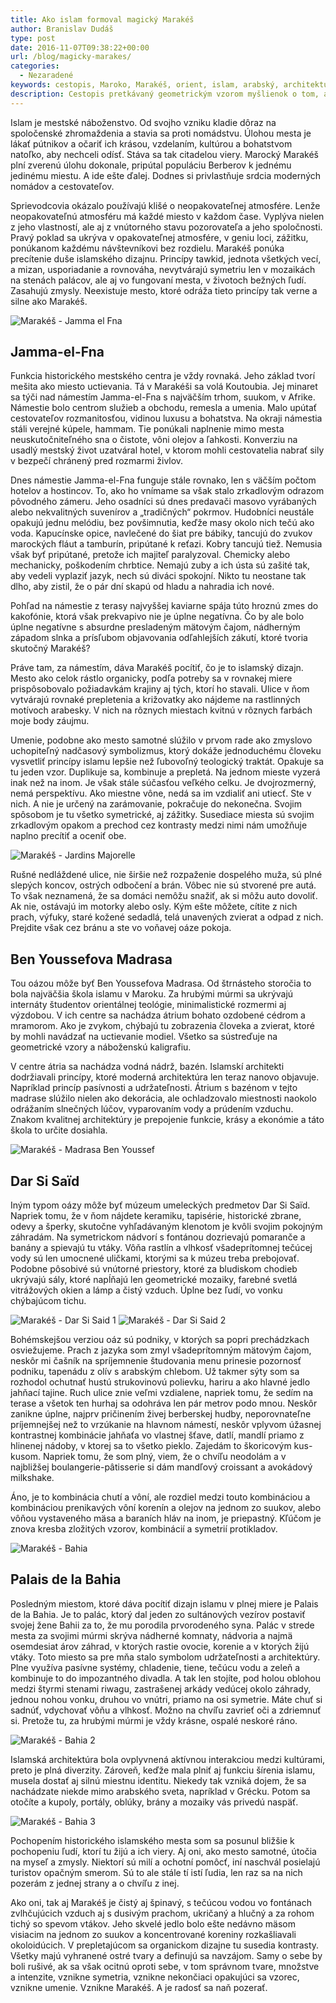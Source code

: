 ```yaml
---
title: Ako islam formoval magický Marakéš
author: Branislav Dudáš
type: post
date: 2016-11-07T09:38:22+00:00
url: /blog/magicky-marakes/
categories:
  - Nezaradené
keywords: cestopis, Maroko, Marakéš, orient, islam, arabský, architektúra, mesto, dizajn, Jamma-el-Fna Ben Youssef, madrasa, Dar Si Saïd, palác, Bahia
description: Cestopis pretkávaný geometrickým vzorom myšlienok o tom, ako Islam formoval rast mesta Marakéš.
---
```

Islam je mestské náboženstvo. Od svojho vzniku kladie dôraz na spoločenské zhromaždenia a stavia sa proti nomádstvu. Úlohou mesta je lákať pútnikov a očariť ich krásou, vzdelaním, kultúrou a bohatstvom<!--more--> natoľko, aby nechceli odísť. Stáva sa tak citadelou viery. Marocký Marakéš plní zverenú úlohu dokonale, pripútal populáciu Berberov k jednému jedinému miestu. A ide ešte ďalej. Dodnes si privlastňuje srdcia moderných nomádov a cestovateľov.

Sprievodcovia okázalo používajú klišé o neopakovateľnej atmosfére. Lenže neopakovateľnú atmosféru má každé miesto v každom čase. Vyplýva nielen z jeho vlastností, ale aj z vnútorného stavu pozorovateľa a jeho spoločnosti. Pravý poklad sa ukrýva v opakovateľnej atmosfére, v geniu loci, zážitku, ponúkanom každému návštevníkovi bez rozdielu. Marakéš ponúka precítenie duše islamského dizajnu. Princípy tawkid, jednota všetkých vecí, a mizan, usporiadanie a rovnováha, nevytvárajú symetriu len v mozaikách na stenách palácov, ale aj vo fungovaní mesta, v životoch bežných ľudí. Zasahujú zmysly. Neexistuje mesto, ktoré odráža tieto princípy tak verne a silne ako Marakéš.

<img class="aligncenter wp-image-184 size-large" src="https://i2.wp.com/www.branislavdudas.com/wp-content/uploads/2016/05/jamma_el_fna.jpg?resize=640%2C427&#038;ssl=1" alt="Marakéš - Jamma el Fna" srcset="https://i2.wp.com/www.branislavdudas.com/wp-content/uploads/2016/05/jamma_el_fna.jpg?resize=1024%2C683&ssl=1 1024w, https://i2.wp.com/www.branislavdudas.com/wp-content/uploads/2016/05/jamma_el_fna.jpg?resize=300%2C200&ssl=1 300w, https://i2.wp.com/www.branislavdudas.com/wp-content/uploads/2016/05/jamma_el_fna.jpg?resize=768%2C512&ssl=1 768w, https://i2.wp.com/www.branislavdudas.com/wp-content/uploads/2016/05/jamma_el_fna.jpg?resize=1272%2C848&ssl=1 1272w, https://i2.wp.com/www.branislavdudas.com/wp-content/uploads/2016/05/jamma_el_fna.jpg?w=1600&ssl=1 1600w" sizes="(max-width: 640px) 100vw, 640px" data-recalc-dims="1" />

## Jamma-el-Fna

Funkcia historického mestského centra je vždy rovnaká. Jeho základ tvorí mešita ako miesto uctievania. Tá v Marakéši sa volá Koutoubia. Jej minaret sa týči nad námestím Jamma-el-Fna s najväčším trhom, suukom, v Afrike. Námestie bolo centrom služieb a obchodu, remesla a umenia. Malo upútať cestovateľov rozmanitosťou, vidinou luxusu a bohatstva. Na okraji námestia stáli verejné kúpele, hammam. Tie ponúkali naplnenie mimo mesta neuskutočniteľného sna o čistote, vôni olejov a ľahkosti. Konverziu na usadlý mestský život uzatváral hotel, v ktorom mohli cestovatelia nabrať sily v bezpečí chránený pred rozmarmi živlov.

Dnes námestie Jamma-el-Fna funguje stále rovnako, len s väčším počtom hotelov a hostincov. To, ako ho vnímame sa však stalo zrkadlovým odrazom pôvodného zámeru. Jeho osadníci sú dnes predavači masovo vyrábaných alebo nekvalitných suvenírov a „tradičných“ pokrmov. Hudobníci neustále opakujú jednu melódiu, bez povšimnutia, keďže masy okolo nich tečú ako voda. Kapucínske opice, navlečené do šiat pre bábiky, tancujú do zvukov marockých fláut a tamburín, pripútané k reťazi. Kobry tancujú tiež. Nemusia však byť pripútané, pretože ich majiteľ paralyzoval. Chemicky alebo mechanicky, poškodením chrbtice. Nemajú zuby a ich ústa sú zašité tak, aby vedeli vyplaziť jazyk, nech sú diváci spokojní. Nikto tu neostane tak dlho, aby zistil, že o pár dní skapú od hladu a nahradia ich nové.

Pohľad na námestie z terasy najvyššej kaviarne spája túto hroznú zmes do kakofónie, ktorá však prekvapivo nie je úplne negatívna. Čo by ale bolo úplne negatívne s absurdne presladeným mätovým čajom, nádherným západom slnka a prísľubom objavovania odľahlejších zákutí, ktoré tvoria skutočný Marakéš?

Práve tam, za námestím, dáva Marakéš pocítiť, čo je to islamský dizajn. Mesto ako celok rástlo organicky, podľa potreby sa v rovnakej miere prispôsobovalo požiadavkám krajiny aj tých, ktorí ho stavali. Ulice v ňom vytvárajú rovnaké prepletenia a križovatky ako nájdeme na rastlinných motívoch arabesky. V nich na rôznych miestach kvitnú v rôznych farbách moje body záujmu.

Umenie, podobne ako mesto samotné slúžilo v prvom rade ako zmyslovo uchopiteľný nadčasový symbolizmus, ktorý dokáže jednoduchému človeku vysvetliť princípy islamu lepšie než ľubovoľný teologický traktát. Opakuje sa tu jeden vzor. Duplikuje sa, kombinuje a prepletá. Na jednom mieste vyzerá inak než na inom. Je však stále súčasťou veľkého celku. Je dvojrozmerný, nemá perspektívu. Ako miestne vône, nedá sa im vzdialiť ani utiecť. Ste v nich. A nie je určený na zarámovanie, pokračuje do nekonečna. Svojim spôsobom je tu všetko symetrické, aj zážitky. Susediace miesta sú svojim zrkadlovým opakom a prechod cez kontrasty medzi nimi nám umožňuje naplno precítiť a oceniť obe.

<img class="aligncenter wp-image-186 size-large" src="https://i0.wp.com/www.branislavdudas.com/wp-content/uploads/2016/05/jardins_majorelle.jpg?resize=640%2C427&#038;ssl=1" alt="Marakéš - Jardins Majorelle" srcset="https://i0.wp.com/www.branislavdudas.com/wp-content/uploads/2016/05/jardins_majorelle.jpg?resize=1024%2C683&ssl=1 1024w, https://i0.wp.com/www.branislavdudas.com/wp-content/uploads/2016/05/jardins_majorelle.jpg?resize=300%2C200&ssl=1 300w, https://i0.wp.com/www.branislavdudas.com/wp-content/uploads/2016/05/jardins_majorelle.jpg?resize=768%2C512&ssl=1 768w, https://i0.wp.com/www.branislavdudas.com/wp-content/uploads/2016/05/jardins_majorelle.jpg?resize=1272%2C848&ssl=1 1272w, https://i0.wp.com/www.branislavdudas.com/wp-content/uploads/2016/05/jardins_majorelle.jpg?w=1920&ssl=1 1920w" sizes="(max-width: 640px) 100vw, 640px" data-recalc-dims="1" />

Rušné nedláždené ulice, nie širšie než rozpaženie dospelého muža, sú plné slepých koncov, ostrých odbočení a brán. Vôbec nie sú stvorené pre autá. To však neznamená, že sa domáci nemôžu snažiť, ak si môžu auto dovoliť. Ak nie, ostávajú im motorky alebo osly. Kým ešte môžete, cítite z nich prach, výfuky, staré kožené sedadlá, telá unavených zvierat a odpad z nich. Prejdite však cez bránu a ste vo voňavej oáze pokoja.

## Ben Youssefova Madrasa

Tou oázou môže byť Ben Youssefova Madrasa. Od štrnásteho storočia to bola najväčšia škola islamu v Maroku. Za hrubými múrmi sa ukrývajú internáty študentov orientálnej teológie, minimalistické rozmermi aj výzdobou. V ich centre sa nachádza átrium bohato ozdobené cédrom a mramorom. Ako je zvykom, chýbajú tu zobrazenia človeka a zvierat, ktoré by mohli navádzať na uctievanie modiel. Všetko sa sústreďuje na geometrické vzory a náboženskú kaligrafiu.

V centre átria sa nachádza vodná nádrž, bazén. Islamskí architekti dodržiavali princípy, ktoré moderná architektúra len teraz nanovo objavuje. Napríklad princíp pasívnosti a udržateľnosti. Átrium s bazénom v tejto madrase slúžilo nielen ako dekorácia, ale ochladzovalo miestnosti naokolo odrážaním slnečných lúčov, vyparovaním vody a prúdením vzduchu. Znakom kvalitnej architektúry je prepojenie funkcie, krásy a ekonómie a táto škola to určite dosiahla.

<img class="aligncenter wp-image-187 size-large" src="https://i1.wp.com/www.branislavdudas.com/wp-content/uploads/2016/05/madrassa.jpg?resize=640%2C426&#038;ssl=1" alt="Marakéš - Madrasa Ben Youssef" srcset="https://i1.wp.com/www.branislavdudas.com/wp-content/uploads/2016/05/madrassa.jpg?resize=1024%2C682&ssl=1 1024w, https://i1.wp.com/www.branislavdudas.com/wp-content/uploads/2016/05/madrassa.jpg?resize=300%2C200&ssl=1 300w, https://i1.wp.com/www.branislavdudas.com/wp-content/uploads/2016/05/madrassa.jpg?resize=768%2C512&ssl=1 768w, https://i1.wp.com/www.branislavdudas.com/wp-content/uploads/2016/05/madrassa.jpg?resize=1272%2C848&ssl=1 1272w, https://i1.wp.com/www.branislavdudas.com/wp-content/uploads/2016/05/madrassa.jpg?w=1280&ssl=1 1280w" sizes="(max-width: 640px) 100vw, 640px" data-recalc-dims="1" />

## Dar Si Saïd

Iným typom oázy môže byť múzeum umeleckých predmetov Dar Si Saïd. Napriek tomu, že v ňom nájdete keramiku, tapisérie, historické zbrane, odevy a šperky, skutočne vyhľadávaným klenotom je kvôli svojim pokojným záhradám. Na symetrickom nádvorí s fontánou dozrievajú pomaranče a banány a spievajú tu vtáky. Vôňa rastlín a vlhkosť všadeprítomnej tečúcej vody sú len umocnené uličkami, ktorými sa k múzeu treba prebojovať. Podobne pôsobivé sú vnútorné priestory, ktoré za bludiskom chodieb ukrývajú sály, ktoré napĺňajú len geometrické mozaiky, farebné svetlá vitrážových okien a lámp a čistý vzduch. Úplne bez ľudí, vo vonku chýbajúcom tichu.

<img class="aligncenter wp-image-188 size-large" src="https://i0.wp.com/www.branislavdudas.com/wp-content/uploads/2016/05/dar_si_said1.jpg?resize=640%2C960&#038;ssl=1" alt="Marakéš - Dar Si Said 1" srcset="https://i0.wp.com/www.branislavdudas.com/wp-content/uploads/2016/05/dar_si_said1.jpg?resize=683%2C1024&ssl=1 683w, https://i0.wp.com/www.branislavdudas.com/wp-content/uploads/2016/05/dar_si_said1.jpg?resize=200%2C300&ssl=1 200w, https://i0.wp.com/www.branislavdudas.com/wp-content/uploads/2016/05/dar_si_said1.jpg?resize=768%2C1152&ssl=1 768w, https://i0.wp.com/www.branislavdudas.com/wp-content/uploads/2016/05/dar_si_said1.jpg?w=1067&ssl=1 1067w" sizes="(max-width: 640px) 100vw, 640px" data-recalc-dims="1" />

<img class="aligncenter wp-image-189 size-large" src="https://i0.wp.com/www.branislavdudas.com/wp-content/uploads/2016/05/dar_si_said2.jpg?resize=640%2C426&#038;ssl=1" alt="Marakéš - Dar Si Said 2" srcset="https://i0.wp.com/www.branislavdudas.com/wp-content/uploads/2016/05/dar_si_said2.jpg?resize=1024%2C682&ssl=1 1024w, https://i0.wp.com/www.branislavdudas.com/wp-content/uploads/2016/05/dar_si_said2.jpg?resize=300%2C200&ssl=1 300w, https://i0.wp.com/www.branislavdudas.com/wp-content/uploads/2016/05/dar_si_said2.jpg?resize=768%2C512&ssl=1 768w, https://i0.wp.com/www.branislavdudas.com/wp-content/uploads/2016/05/dar_si_said2.jpg?resize=1272%2C848&ssl=1 1272w, https://i0.wp.com/www.branislavdudas.com/wp-content/uploads/2016/05/dar_si_said2.jpg?w=1280&ssl=1 1280w" sizes="(max-width: 640px) 100vw, 640px" data-recalc-dims="1" />

Bohémskejšou verziou oáz sú podniky, v ktorých sa popri prechádzkach osviežujeme. Prach z jazyka som zmyl všadeprítomným mätovým čajom, neskôr mi čašník na spríjemnenie študovania menu prinesie pozornosť podniku, tapenádu z olív s arabským chlebom. Už takmer sýty som sa rozhodol ochutnať hustú strukovinovú polievku, hariru a ako hlavné jedlo jahňací tajine. Ruch ulice znie veľmi vzdialene, napriek tomu, že sedím na terase a všetok ten hurhaj sa odohráva len pár metrov podo mnou. Neskôr zanikne úplne, najprv pričinením živej berberskej hudby, neporovnateľne príjemnejšej než to vrzúkanie na hlavnom námestí, neskôr vplyvom úžasnej kontrastnej kombinácie jahňaťa vo vlastnej šťave, datlí, mandlí priamo z hlinenej nádoby, v ktorej sa to všetko pieklo. Zajedám to škoricovým kus-kusom. Napriek tomu, že som plný, viem, že o chvíľu neodolám a v najbližšej boulangerie-pâtisserie si dám mandľový croissant a avokádový milkshake.

Áno, je to kombinácia chutí a vôní, ale rozdiel medzi touto kombináciou a kombináciou prenikavých vôní korenín a olejov na jednom zo suukov, alebo vôňou vystaveného mäsa a baraních hláv na inom, je priepastný. Kľúčom je znova kresba zložitých vzorov, kombinácií a symetrií protikladov.

<img class="aligncenter wp-image-191 size-large" src="https://i0.wp.com/www.branislavdudas.com/wp-content/uploads/2016/05/bahia_2.jpg?resize=640%2C427&#038;ssl=1" alt="Marakéš - Bahia" srcset="https://i0.wp.com/www.branislavdudas.com/wp-content/uploads/2016/05/bahia_2.jpg?resize=1024%2C683&ssl=1 1024w, https://i0.wp.com/www.branislavdudas.com/wp-content/uploads/2016/05/bahia_2.jpg?resize=300%2C200&ssl=1 300w, https://i0.wp.com/www.branislavdudas.com/wp-content/uploads/2016/05/bahia_2.jpg?resize=768%2C512&ssl=1 768w, https://i0.wp.com/www.branislavdudas.com/wp-content/uploads/2016/05/bahia_2.jpg?resize=1272%2C848&ssl=1 1272w, https://i0.wp.com/www.branislavdudas.com/wp-content/uploads/2016/05/bahia_2.jpg?w=1920&ssl=1 1920w" sizes="(max-width: 640px) 100vw, 640px" data-recalc-dims="1" />

## Palais de la Bahia

Posledným miestom, ktoré dáva pocítiť dizajn islamu v plnej miere je Palais de la Bahia. Je to palác, ktorý dal jeden zo sultánových vezírov postaviť svojej žene Bahii za to, že mu porodila prvorodeného syna. Palác v strede mesta za svojimi múrmi skrýva nádherné komnaty, nádvoria a najmä osemdesiat árov záhrad, v ktorých rastie ovocie, korenie a v ktorých žijú vtáky. Toto miesto sa pre mňa stalo symbolom udržateľnosti a architektúry. Plne využíva pasívne systémy, chladenie, tiene, tečúcu vodu a zeleň a kombinuje to do impozantného divadla. A tak len stojíte, pod holou oblohou medzi štyrmi stenami riwagu, zastrašenej arkády vedúcej okolo záhrady, jednou nohou vonku, druhou vo vnútri, priamo na osi symetrie. Máte chuť si sadnúť, vdychovať vôňu a vlhkosť. Možno na chvíľu zavrieť oči a zdriemnuť si. Pretože tu, za hrubými múrmi je vždy krásne, ospalé neskoré ráno.

<img class="aligncenter wp-image-185 size-large" src="https://i1.wp.com/www.branislavdudas.com/wp-content/uploads/2016/05/bahia_3.jpg?resize=640%2C427&#038;ssl=1" alt="Marakéš - Bahia 2" srcset="https://i1.wp.com/www.branislavdudas.com/wp-content/uploads/2016/05/bahia_3.jpg?resize=1024%2C683&ssl=1 1024w, https://i1.wp.com/www.branislavdudas.com/wp-content/uploads/2016/05/bahia_3.jpg?resize=300%2C200&ssl=1 300w, https://i1.wp.com/www.branislavdudas.com/wp-content/uploads/2016/05/bahia_3.jpg?resize=768%2C512&ssl=1 768w, https://i1.wp.com/www.branislavdudas.com/wp-content/uploads/2016/05/bahia_3.jpg?resize=1272%2C848&ssl=1 1272w, https://i1.wp.com/www.branislavdudas.com/wp-content/uploads/2016/05/bahia_3.jpg?w=1920&ssl=1 1920w" sizes="(max-width: 640px) 100vw, 640px" data-recalc-dims="1" />

Islamská architektúra bola ovplyvnená aktívnou interakciou medzi kultúrami, preto je plná diverzity. Zároveň, keďže mala plniť aj funkciu šírenia islamu, musela dostať aj silnú miestnu identitu. Niekedy tak vzniká dojem, že sa nachádzate niekde mimo arabského sveta, napríklad v Grécku. Potom sa otočíte a kupoly, portály, oblúky, brány a mozaiky vás privedú naspäť.

<img class="aligncenter wp-image-190 size-large" src="https://i2.wp.com/www.branislavdudas.com/wp-content/uploads/2016/05/bahia_1.jpg?resize=640%2C427&#038;ssl=1" alt="Marakéš - Bahia 3" srcset="https://i2.wp.com/www.branislavdudas.com/wp-content/uploads/2016/05/bahia_1.jpg?resize=1024%2C683&ssl=1 1024w, https://i2.wp.com/www.branislavdudas.com/wp-content/uploads/2016/05/bahia_1.jpg?resize=300%2C200&ssl=1 300w, https://i2.wp.com/www.branislavdudas.com/wp-content/uploads/2016/05/bahia_1.jpg?resize=768%2C512&ssl=1 768w, https://i2.wp.com/www.branislavdudas.com/wp-content/uploads/2016/05/bahia_1.jpg?resize=1272%2C848&ssl=1 1272w, https://i2.wp.com/www.branislavdudas.com/wp-content/uploads/2016/05/bahia_1.jpg?w=1600&ssl=1 1600w" sizes="(max-width: 640px) 100vw, 640px" data-recalc-dims="1" />

Pochopením historického islamského mesta som sa posunul bližšie k pochopeniu ľudí, ktorí tu žijú a ich viery. Aj oni, ako mesto samotné, útočia na myseľ a zmysly. Niektorí sú milí a ochotní pomôcť, iní naschvál posielajú turistov opačným smerom. Sú to ale stále tí istí ľudia, len raz sa na nich pozerám z jednej strany a o chvíľu z inej.

Ako oni, tak aj Marakéš je čistý aj špinavý, s tečúcou vodou vo fontánach zvlhčujúcich vzduch aj s dusivým prachom, ukričaný a hlučný a za rohom tichý so spevom vtákov. Jeho skvelé jedlo bolo ešte nedávno mäsom visiacim na jednom zo suukov a koncentrované koreniny rozkašliavali okoloidúcich. V prepletajúcom sa organickom dizajne tu susedia kontrasty. Všetky majú vyhranené ostré tvary a definujú sa navzájom. Samy o sebe by boli rušivé, ak sa však ocitnú oproti sebe, v tom správnom tvare, množstve a intenzite, vznikne symetria, vznikne nekončiaci opakujúci sa vzorec, vznikne umenie. Vznikne Marakéš. A je radosť sa naň pozerať.